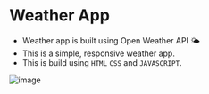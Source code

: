 # Weather App
- Weather app is built using Open Weather API 🌤
- This is a simple, responsive weather app.
- This is build using ```HTML``` ```CSS``` and ```JAVASCRIPT```.


![image](https://user-images.githubusercontent.com/90456532/229808750-410af38a-5b8b-49b5-ad76-e0d130fe9934.png)
